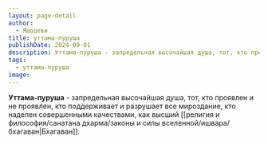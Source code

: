 ```yaml
---
layout: page-detail
author:
  - Яшодеви
title: уттама-пуруша
publishDate: 2024-09-01
description: Уттама-пуруша - запредельная высочайшая душа, тот, кто проявлен и не проявлен, кто поддерживает и разрушает все мироздание, кто наделен совершенными качествами, как высший Бхагаван;
tags:
  - уттама-пуруша
image:
---
```

**Уттама-пуруша** - запредельная высочайшая душа, тот, кто проявлен и не проявлен, кто поддерживает и разрушает все мироздание, кто наделен совершенными качествами, как высший [[религия и философия/санатана дхарма/законы и силы вселенной/ишвара/бхагаван|Бхагаван]].

